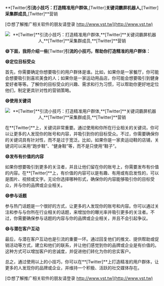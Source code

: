 **[Twitter]**引流小技巧：打造精准用户群体,**[Twitter]**关键词霸屏机器人,**[Twitter]**采集群成员,**[Twitter]**营销

[😍想了解推广相关软件的朋友请登录 http://www.vst.tw](http://www.vst.tw)

 <center><img src="https://vst.tw/MP4/tuiguang/png/3.png" alt="**[Twitter]**引流小技巧：打造精准用户群体,**[Twitter]**关键词霸屏机器人,**[Twitter]**采集群成员,**[Twitter]**营销"></center>

**😄下面，我将介绍一些**[Twitter]**引流的小技巧，帮助你打造精准的用户群体：**

**😄定位目标受众**

首先，你需要确定你想要吸引的用户群体是谁。比如，如果你是一家餐厅，你可能会想要吸引到喜欢美食的人；如果你是一家运动用品店，你可能会想要吸引到健身爱好者等等。了解你的目标受众的兴趣、需求和行为习惯，可以帮助你更好地定位他们，制定更具针对性的营销策略。

**😄使用关键词**

 <center><img src="https://vst.tw/MP4/tuiguang/png/3.png" alt="**[Twitter]**引流小技巧：打造精准用户群体,**[Twitter]**关键词霸屏机器人,**[Twitter]**采集群成员,**[Twitter]**营销"></center>

在**[Twitter]**上，关键词非常重要。通过使用和你所在行业相关的关键词，你可以让更多的人发现你的账号和内容，并吸引到你的目标受众。不过，你需要确保你的关键词具有针对性，而不是过于宽泛。比如，如果你是一家卖运动鞋的店铺，关键词可以采用“跑步鞋”、“健身鞋”等，而不是只使用“鞋子”。

**😄发布有价值的内容**

如果你想要吸引到更多的关注者，并且让他们留在你的账号上，你需要发布有价值的内容。在**[Twitter]**上，有价值的内容可以是有趣、有用或有启发性的，可以是图片、视频或文字。无论你选择哪种形式，确保你的内容能够吸引你的目标受众，并与你的品牌或企业相关。

**😄参与话题**

参与热门话题是一个很好的方式，让更多的人发现你的账号和内容。你可以通过关注和参与与你所在行业相关的话题，来增加你的曝光率并吸引更多的关注者。不过，你需要确保参与话题的内容与你的品牌或企业相关，并且不会引起争议。

**😄与潜在客户互动**

最后，与潜在客户互动也是引流的重要一环。通过回复他们的推文、提供帮助或促销活动等方式，建立和他们的联系，并让他们感觉到你的品牌或企业是有价值的。这种方式可以增加客户的忠诚度，并促进他们转化为你的忠实客户。

总之，通过使用以上的小技巧，你可以在**[Twitter]**上打造精准的用户群体，让更多的人发现你的品牌或企业，并维持一个积极、活跃的社交媒体存在。

[😍想了解推广相关软件的朋友请登录 http://www.vst.tw](http://www.vst.tw)



